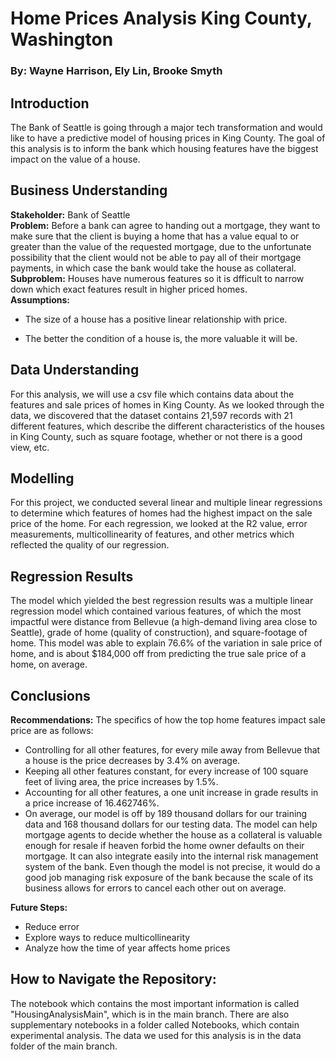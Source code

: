 # Home Prices Analysis King County, Washington
### By: Wayne Harrison, Ely Lin, Brooke Smyth
## Introduction
The Bank of Seattle is going through a major tech transformation and would like to have a predictive model of housing
prices in King County. The goal of this analysis is to inform the bank which housing features have the biggest impact
on the value of a house.
## Business Understanding
__Stakeholder:__  Bank of Seattle\
__Problem:__  Before a bank can agree to handing out a mortgage, they want to make sure that the client is buying a 
home that has a value equal to or greater than the value of the requested mortgage, due to the unfortunate possibility
that the client would not be able to pay all of their mortgage payments, in which case the bank would take the house 
as collateral.\
__Subproblem:__ Houses have numerous features so it is dfficult to narrow down which exact features result in higher 
priced homes.\
__Assumptions:__ 
- The size of a house has a positive linear relationship with price.

- The better the condition of a house is, the more valuable it will be.
## Data Understanding
For this analysis, we will use a csv file which contains data about the features and sale prices of homes in King County.
As we looked through the data, we discovered that the dataset contains 21,597 records with 21 different features, which 
describe the different characteristics of the houses in King County, such as square footage, whether or not there is a good
view, etc.
## Modelling
For this project, we conducted several linear and multiple linear regressions to determine which features of homes had the
highest impact on the sale price of the home. For each regression, we looked at the R2 value, error measurements, multicollinearity of features, and other metrics which reflected the quality of our regression. 
## Regression Results
The model which yielded the best regression results was a multiple linear regression model which contained various features,
of which the most impactful were distance from Bellevue (a high-demand living area close to Seattle), grade of home (quality of
construction), and square-footage of home. This model was able to explain 76.6% of the variation in sale price of home, and
is about $184,000 off from predicting the true sale price of a home, on average.
## Conclusions
__Recommendations:__ The specifics of how the top home features impact sale price are as follows:
- Controlling for all other features, for every mile away from Bellevue that a house is the price decreases by 3.4% on average.
- Keeping all other features constant, for every increase of 100 square feet of living area, the price increases by 1.5%.
- Accounting for all other features, a one unit increase in grade results in a price increase of 16.462746%.
- On average, our model is off by 189 thousand dollars for our training data and 168 thousand dollars for our testing data.
The model can help mortgage agents to decide whether the house as a collateral is valuable enough for resale if heaven forbid 
the home owner defaults on their mortgage. It can also integrate easily into the internal risk management system of the bank. 
Even though the model is not precise, it would do a good job managing risk exposure of the bank because the scale of its business allows 
for errors to cancel each other out on average.

__Future Steps:__
- Reduce error
- Explore ways to reduce multicollinearity
- Analyze how the time of year affects home prices

## How to Navigate the Repository:
The notebook which contains the most important information is called "HousingAnalysisMain", which is in the main branch. There are also 
supplementary notebooks in a folder called Notebooks, which contain experimental analysis. The data we used for this analysis is in the data
folder of the main branch.

